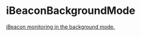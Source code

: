 # iBeaconBackgroundMode
[iBeacon monitoring in the background mode.](http://isobar.logdown.com/posts/720697-ibeacon-background-monitoring-in-ios9)
